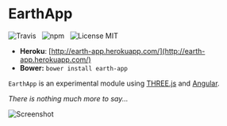 EarthApp
=====

![Travis](http://img.shields.io/travis/Wildhoney/EarthApp.svg?style=flat)
&nbsp;
![npm](http://img.shields.io/npm/v/earth-app.svg?style=flat)
&nbsp;
![License MIT](http://img.shields.io/badge/License-MIT-lightgrey.svg?style=flat)

* **Heroku**: [http://earth-app.herokuapp.com/](http://earth-app.herokuapp.com/)
* **Bower:** `bower install earth-app`

`EarthApp` is an experimental module using [THREE.js](http://threejs.org/) and [Angular](https://angularjs.org/).

*There is nothing much more to say...*

![Screenshot](http://i.imgur.com/fOFFLFX.jpg)